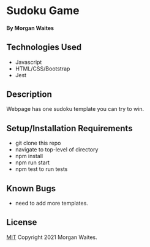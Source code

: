 # Sudoku Game

#### By Morgan Waites

## Technologies Used

* Javascript
* HTML/CSS/Bootstrap
* Jest

## Description

Webpage has one sudoku template you can try to win.

## Setup/Installation Requirements

* git clone this repo
* navigate to top-level of directory
* npm install
* npm run start
* npm test to run tests

## Known Bugs
* need to add more templates.

## License
[MIT](https://opensource.org/licenses/MIT) Copyright 2021 Morgan Waites.